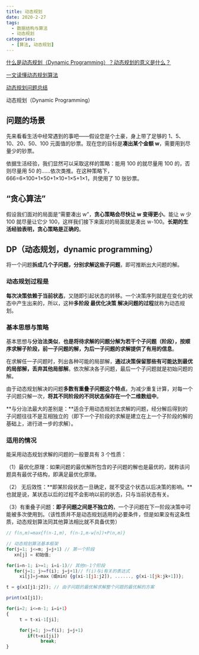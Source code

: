 ```yaml
---
title: 动态规划
date: 2020-2-27
tags:
  - 数据结构与算法
  - 动态规划
categories:
  - [算法, 动态规划]
---
```


[什么是动态规划（Dynamic Programming）？动态规划的意义是什么？](https://www.zhihu.com/question/23995189/answer/613096905)

[一文读懂动态规划算法](https://mp.weixin.qq.com/s?__biz=MzI1MTIzMzI2MA==&mid=2650561551&idx=2&sn=6c7421e3b752e8d0b4c266dfe1f81a3a&chksm=f1feea8cc689639aaa123c109efc82442aa5e99269ff604cdfb37f9fccb2d49b2431fc4e4ef3&mpshare=1&scene=23&srcid=1111K6YhQbjwU8x2H1X6nrZn#rd)

[动态规划问题总结](https://leetcode-cn.com/problems/coin-lcci/solution/bei-bao-jiu-jiang-ge-ren-yi-jian-da-jia-fen-xiang-/)

动态规划（Dynamic Programming）

## 问题的场景

先来看看生活中经常遇到的事吧——假设您是个土豪，身上带了足够的 1、5、10、20、50、100 元面值的钞票。现在您的目标是**凑出某个金额 w**，需要用到尽量少的钞票。

依据生活经验，我们显然可以采取这样的策略：能用 100 的就尽量用 100 的，否则尽量用 50 的……依次类推。在这种策略下，666=6×100+1×50+1×10+1×5+1×1，共使用了 10 张钞票。

## “贪心算法”

假设我们面对的局面是“需要凑出 w”，**贪心策略会尽快让 w 变得更小**。能让 w 少 100 就尽量让它少 100，这样我们接下来面对的局面就是凑出 w-100。**长期的生活经验表明，贪心策略是正确的**。

## DP（动态规划，dynamic programming）

将一个问题**拆成几个子问题，分别求解这些子问题**，即可推断出大问题的解。

### 动态规划过程是

**每次决策依赖于当前状态**，又随即引起状态的转移。一个决策序列就是在变化的状态中产生出来的，所以，这种**多阶段 最优化决策 解决问题的过程**就称为动态规划。

### 基本思想与策略

基本思想与**分治法类似**，**也是将待求解的问题分解为若干个子问题（阶段），按顺序求解子阶段，前一子问题的解，为后一子问题的求解提供了有用的信息**。

在求解任一子问题时，列出各种可能的局部解，**通过决策保留那些有可能达到最优的局部解，丢弃其他局部解**。依次解决各子问题，最后一个子问题就是初始问题的解。

由于动态规划解决的问题**多数有重叠子问题这个特点**，为减少重复计算，对每一个子问题只解一次，**将其不同阶段的不同状态保存在一个二维数组中**。

**与分治法最大的差别是：**适合于用动态规划法求解的问题，经分解后得到的子问题往往不是互相独立的（即下一个子阶段的求解是建立在上一个子阶段的解的基础上，进行进一步的求解）。

### 适用的情况

能采用动态规划求解的问题的一般要具有 3 个性质：

（1）最优化原理：如果问题的最优解所包含的子问题的解也是最优的，就称该问题具有最优子结构，即满足最优化原理。

（2） 无后效性：**即某阶段状态一旦确定，就不受这个状态以后决策的影响。**也就是说，某状态以后的过程不会影响以前的状态，只与当前状态有关。

（3）有重叠子问题：**即子问题之间是不独立的**，一个子问题在下一阶段决策中可能被多次使用到。（该性质并不是动态规划适用的必要条件，但是如果没有这条性质，动态规划算法同其他算法相比就不具备优势）

```js
// f(n,m)=max{f(n-1,m), f(n-1,m-w[n])+P(n,m)}

// 动态规划算法基本框架
for(j=1; j<=m; j=j+1) // 第一个阶段
   xn[j] = 初始值;

for(i=n-1; i>=1; i=i-1)// 其他n-1个阶段
   for(j=1; j>=f(i); j=j+1)// f(i)与i有关的表达式
     xi[j]=j=max（或min）{g(xi-1[j1:j2]), ......, g(xi-1[jk:jk+1])};

t = g(x1[j1:j2]); // 由子问题的最优解求解整个问题的最优解的方案

print(x1[j1]);

for(i=2; i<=n-1; i=i+1）
{
     t = t-xi-1[ji];

     for(j=1; j>=f(i); j=j+1)
        if(t=xi[ji])
             break;
}
```
